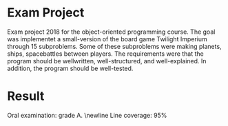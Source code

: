 # Exam Project
Exam project 2018 for the object-oriented programming course. The goal was implementet a small-version of the board game Twilight Imperium through 15 subproblems.
Some of these subproblems were making planets, ships, spacebattles between players. The requirements were that the program should be wellwritten, well-structured, and well-explained.
In addition, the program should be well-tested.

# Result
Oral examination: grade A.
\newline Line coverage: 95%
